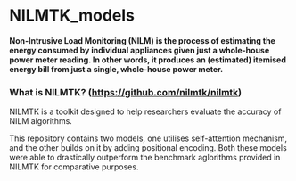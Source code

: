 # NILMTK_models
#### Non-Intrusive Load Monitoring (NILM) is the process of estimating the energy consumed by individual appliances given just a whole-house power meter reading. In other words, it produces an (estimated) itemised energy bill from just a single, whole-house power meter.

### What is NILMTK? (https://github.com/nilmtk/nilmtk)
NILMTK is a toolkit designed to help researchers evaluate the accuracy of NILM algorithms. 

This repository contains two models, one utilises self-attention mechanism, and the other builds on it by adding positional encoding. Both these models were able to drastically outperform the benchmark aglorithms provided in NILMTK for comparative purposes.

